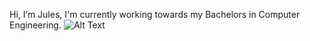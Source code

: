 Hi, I’m Jules, I'm currently working towards my Bachelors in Computer Engineering.
![Alt Text](https://media4.giphy.com/media/YrJp9LFIDkwms/giphy.gif?cid=ecf05e47d8hotccqio5rz3mjcvc1k8rhos1u07rn42g9rh1r&rid=giphy.gif&ct=g)
